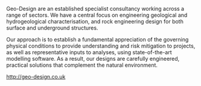 Geo-Design are an established specialist consultancy working across a range of sectors. We have a central focus on engineering geological and hydrogeological characterisation, and rock engineering design for both surface and underground structures.

Our approach is to establish a fundamental appreciation of the governing physical conditions to provide understanding and risk mitigation to projects, as well as representative inputs to analyses, using state-of-the-art modelling software. As a result, our designs are carefully engineered, practical solutions that complement the natural environment.

http://geo-design.co.uk

